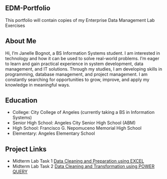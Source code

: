 ## EDM-Portfolio
This portfolio will contain copies of my Enterprise Data Management Lab Exercises
## About Me
Hi, I’m Janelle Bognot, a BS Information Systems student. I am interested in technology and how it can be used to solve real-world problems. I’m eager to learn and gain practical experience in system development, data management, and IT solutions. Through my studies, I am developing skills in programming, database management, and project management. I am constantly searching for opportunities to grow, improve, and apply my knowledge in meaningful ways.
## Education
- College: City College of Angeles (currently taking a BS in Information Systems)
- Senior High School: Angeles City Senior High School (ABM)
- High School: Francisco G. Nepomuceno Memorial High School
- Elementary: Angeles Elementary School
## Project Links
- Midterm Lab Task 1 [Data Cleaning and Preparation using EXCEL](https://github.com/janelleeeeeee/EDM/tree/73c8796a77ec8dc7df3937e500c37101d954b6c0/Midterm%20Task%201)
- Midterm Lab Task 2 [Data Cleaning and Transformation using POWER QUERY](https://github.com/janelleeeeeee/EDM/tree/543c70b15a008b450680531628cf5415fc5be292/Midterm%20Lab%20Task%202)
